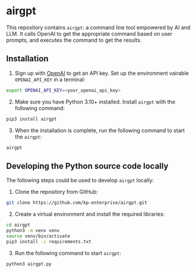 # airgpt

This repository contains `airgpt`: a command line tool empowered by AI and LLM. It calls OpenAI to get the appropriate command based on user prompts, and executes the command to get the results.

## Installation

1. Sign up with [OpenAI](https://platform.openai.com/account/api-keys) to get an API key. Set up the environment vairable `OPENAI_API_KEY` in a terminal:

```bash
export OPENAI_API_KEY=<your_openai_api_key>
```

2. Make sure you have Python 3.10+ installed. Install `airgpt` with the following command:

```bash
pip3 install airgpt
```

3. When the installation is complete, run the following command to start the `airgpt`:

```bash
airgpt
```

## Developing the Python source code locally
The following steps could be used to develop `airgpt` locally:

1. Clone the repository from GitHub:

```bash
git clone https://github.com/kp-enterprise/airgpt.git
```

2. Create a virtual environment and install the required libraries:

```bash
cd airgpt
python3 -m venv venv
source venv/bin/activate
pip3 install -i requirements.txt
```

3. Run the following command to start `airgpt`:

```bash
python3 airgpt.py
```

